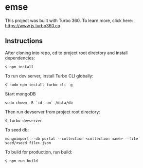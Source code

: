 # emse

This project was built with Turbo 360. To learn more, click here: https://www.js.turbo360.co

## Instructions
After cloning into repo, cd to project root directory and install dependencies:

```shell script
$ npm install
```

To run dev server, install Turbo CLI globally:

```shell script
$ sudo npm install turbo-cli -g
```

Start mongoDB
```shell script
sudo chown -R `id -un` /data/db
```

Then run devserver from project root directory:

```shell script
$ turbo devserver
```
To seed db:
```shell script
mongoimport --db portal --collection <collection name> --file seed/<seed file>.json
```

To build for production, run build:

```shell script
$ npm run build
```
